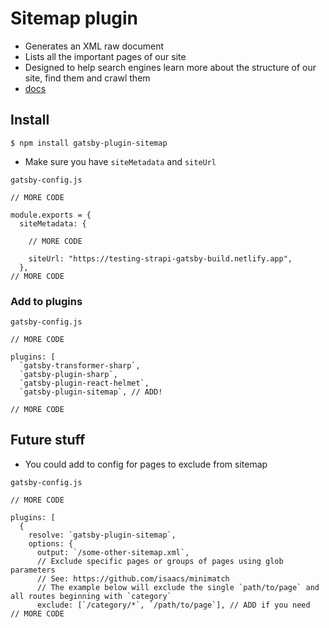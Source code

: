# Sitemap plugin
* Generates an XML raw document
* Lists all the important pages of our site
* Designed to help search engines learn more about the structure of our site, find them and crawl them
* [docs](https://www.gatsbyjs.com/plugins/gatsby-plugin-sitemap/?=sitemap)

## Install
`$ npm install gatsby-plugin-sitemap`

* Make sure you have `siteMetadata` and `siteUrl`

`gatsby-config.js`

```
// MORE CODE

module.exports = {
  siteMetadata: {

    // MORE CODE

    siteUrl: "https://testing-strapi-gatsby-build.netlify.app",
  },
// MORE CODE
```

### Add to plugins
`gatsby-config.js`

```
// MORE CODE

plugins: [
  `gatsby-transformer-sharp`,
  `gatsby-plugin-sharp`,
  `gatsby-plugin-react-helmet`,
  `gatsby-plugin-sitemap`, // ADD!

// MORE CODE
```

## Future stuff
* You could add to config for pages to exclude from sitemap

`gatsby-config.js`

```
// MORE CODE

plugins: [
  {
    resolve: `gatsby-plugin-sitemap`,
    options: {
      output: `/some-other-sitemap.xml`,
      // Exclude specific pages or groups of pages using glob parameters
      // See: https://github.com/isaacs/minimatch
      // The example below will exclude the single `path/to/page` and all routes beginning with `category`
      exclude: [`/category/*`, `/path/to/page`], // ADD if you need
// MORE CODE
```


